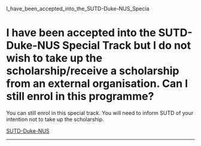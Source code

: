 I_have_been_accepted_into_the_SUTD-Duke-NUS_Specia



I have been accepted into the SUTD-Duke-NUS Special Track but I do not wish to take up the scholarship/receive a scholarship from an external organisation. Can I still enrol in this programme?
================================================================================================================================================================================================

You can still enrol in this special track. You will need to inform SUTD of your intention not to take up the scholarship.

[SUTD-Duke-NUS](https://www.sutd.edu.sg/tag/sutd-duke-nus/)

---

